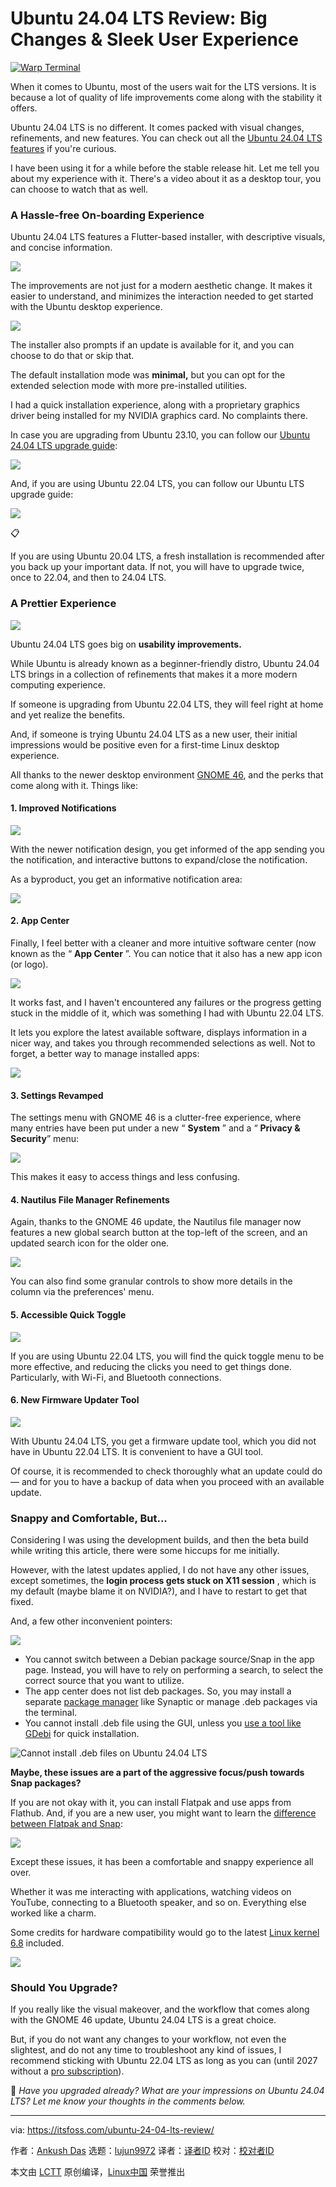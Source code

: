 [#]: subject: "Ubuntu 24.04 LTS Review: Big Changes & Sleek User Experience"
[#]: via: "https://itsfoss.com/ubuntu-24-04-lts-review/"
[#]: author: "Ankush Das https://itsfoss.com/author/ankush/"
[#]: collector: "lujun9972/lctt-scripts-1705972010"
[#]: translator: " "
[#]: reviewer: " "
[#]: publisher: " "
[#]: url: " "

Ubuntu 24.04 LTS Review: Big Changes & Sleek User Experience
======

[![Warp Terminal][1]][2]

When it comes to Ubuntu, most of the users wait for the LTS versions. It is because a lot of quality of life improvements come along with the stability it offers.

Ubuntu 24.04 LTS is no different. It comes packed with visual changes, refinements, and new features. You can check out all the [Ubuntu 24.04 LTS features][3] if you're curious.

I have been using it for a while before the stable release hit. Let me tell you about my experience with it. There's a video about it as a desktop tour, you can choose to watch that as well.

### A Hassle-free On-boarding Experience

Ubuntu 24.04 LTS features a Flutter-based installer, with descriptive visuals, and concise information.

![][4]

The improvements are not just for a modern aesthetic change. It makes it easier to understand, and minimizes the interaction needed to get started with the Ubuntu desktop experience.

![][5]

The installer also prompts if an update is available for it, and you can choose to do that or skip that.

The default installation mode was **minimal,** but you can opt for the extended selection mode with more pre-installed utilities.

I had a quick installation experience, along with a proprietary graphics driver being installed for my NVIDIA graphics card. No complaints there.

In case you are upgrading from Ubuntu 23.10, you can follow our [Ubuntu 24.04 LTS upgrade guide][6]:

![][7]

And, if you are using Ubuntu 22.04 LTS, you can follow our Ubuntu LTS upgrade guide:

![][7]

📋

If you are using Ubuntu 20.04 LTS, a fresh installation is recommended after you back up your important data. If not, you will have to upgrade twice, once to 22.04, and then to 24.04 LTS.

### A Prettier Experience

![][8]

Ubuntu 24.04 LTS goes big on **usability improvements.**

While Ubuntu is already known as a beginner-friendly distro, Ubuntu 24.04 LTS brings in a collection of refinements that makes it a more modern computing experience.

If someone is upgrading from Ubuntu 22.04 LTS, they will feel right at home and yet realize the benefits.

And, if someone is trying Ubuntu 24.04 LTS as a new user, their initial impressions would be positive even for a first-time Linux desktop experience.

All thanks to the newer desktop environment [GNOME 46][9], and the perks that come along with it. Things like:

#### 1\. Improved Notifications

![][10]

With the newer notification design, you get informed of the app sending you the notification, and interactive buttons to expand/close the notification.

As a byproduct, you get an informative notification area:

![][11]

#### 2\. App Center

Finally, I feel better with a cleaner and more intuitive software center (now known as the “ **App Center** ”. You can notice that it also has a new app icon (or logo).

![][12]

It works fast, and I haven't encountered any failures or the progress getting stuck in the middle of it, which was something I had with Ubuntu 22.04 LTS.

It lets you explore the latest available software, displays information in a nicer way, and takes you through recommended selections as well. Not to forget, a better way to manage installed apps:

![][13]

#### 3\. Settings Revamped

The settings menu with GNOME 46 is a clutter-free experience, where many entries have been put under a new “ **System** ” and a “ **Privacy & Security**” menu:

![][14]

This makes it easy to access things and less confusing.

#### **4\. Nautilus File Manager Refinements**

Again, thanks to the GNOME 46 update, the Nautilus file manager now features a new global search button at the top-left of the screen, and an updated search icon for the older one.

![][15]

You can also find some granular controls to show more details in the column via the preferences' menu.

#### 5\. Accessible Quick Toggle

![][16]

If you are using Ubuntu 22.04 LTS, you will find the quick toggle menu to be more effective, and reducing the clicks you need to get things done. Particularly, with Wi-Fi, and Bluetooth connections.

#### 6\. New Firmware Updater Tool

![][17]

With Ubuntu 24.04 LTS, you get a firmware update tool, which you did not have in Ubuntu 22.04 LTS. It is convenient to have a GUI tool.

Of course, it is recommended to check thoroughly what an update could do — and for you to have a backup of data when you proceed with an available update.

### Snappy and Comfortable, But...

Considering I was using the development builds, and then the beta build while writing this article, there were some hiccups for me initially.

However, with the latest updates applied, I do not have any other issues, except sometimes, the **login process gets stuck on X11 session** , which is my default (maybe blame it on NVIDIA?), and I have to restart to get that fixed.

And, a few other inconvenient pointers:

![][18]

  * You cannot switch between a Debian package source/Snap in the app page. Instead, you will have to rely on performing a search, to select the correct source that you want to utilize.
  * The app center does not list deb packages. So, you may install a separate [package manager][19] like Synaptic or manage .deb packages via the terminal.
  * You cannot install .deb file using the GUI, unless you [use a tool like GDebi][20] for quick installation.



![Cannot install .deb files on Ubuntu 24.04 LTS][21]

**Maybe, these issues are a part of the aggressive focus/push towards Snap packages?**

If you are not okay with it, you can install Flatpak and use apps from Flathub. And, if you are a new user, you might want to learn the [difference between Flatpak and Snap][22]:

![][7]

Except these issues, it has been a comfortable and snappy experience all over.

Whether it was me interacting with applications, watching videos on YouTube, connecting to a Bluetooth speaker, and so on. Everything else worked like a charm.

Some credits for hardware compatibility would go to the latest [Linux kernel 6.8][23] included.

![][24]

### Should You Upgrade?

If you really like the visual makeover, and the workflow that comes along with the GNOME 46 update, Ubuntu 24.04 LTS is a great choice.

But, if you do not want any changes to your workflow, not even the slightest, and do not any time to troubleshoot any kind of issues, I recommend sticking with Ubuntu 22.04 LTS as long as you can (until 2027 without a [pro subscription][25]).

💬 _Have you upgraded already? What are your impressions on Ubuntu 24.04 LTS? Let me know your thoughts in the comments below._

--------------------------------------------------------------------------------

via: https://itsfoss.com/ubuntu-24-04-lts-review/

作者：[Ankush Das][a]
选题：[lujun9972][b]
译者：[译者ID](https://github.com/译者ID)
校对：[校对者ID](https://github.com/校对者ID)

本文由 [LCTT](https://github.com/LCTT/TranslateProject) 原创编译，[Linux中国](https://linux.cn/) 荣誉推出

[a]: https://itsfoss.com/author/ankush/
[b]: https://github.com/lujun9972
[1]: https://itsfoss.com/assets/images/warp-terminal.webp
[2]: https://www.warp.dev?utm_source=its_foss&utm_medium=display&utm_campaign=linux_launch
[3]: https://news.itsfoss.com/ubuntu-24-04-features/
[4]: https://itsfoss.com/content/images/2024/04/ubuntu2404-choice.jpg
[5]: https://itsfoss.com/content/images/2024/04/ubuntu2404-installation.jpg
[6]: https://itsfoss.com/upgrade-ubuntu-to-newer-version/
[7]: https://itsfoss.com/content/images/size/w256h256/2022/12/android-chrome-192x192.png
[8]: https://itsfoss.com/content/images/2024/04/ubuntu-24-04-home.png
[9]: https://news.itsfoss.com/gnome-46-release/
[10]: https://itsfoss.com/content/images/2024/04/ubuntu-24-04-notifications.png
[11]: https://itsfoss.com/content/images/2024/04/ubuntu24-discord-update.jpg
[12]: https://itsfoss.com/content/images/2024/04/ubuntu24-app-center.png
[13]: https://itsfoss.com/content/images/2024/04/ubuntu24-software-manage.png
[14]: https://itsfoss.com/content/images/2024/04/ubuntu-24-system-settings.png
[15]: https://itsfoss.com/content/images/2024/04/ubuntu24-file-manager.png
[16]: https://itsfoss.com/content/images/2024/04/ubuntu-24-quick-toggle.png
[17]: https://itsfoss.com/content/images/2024/04/ubuntu24-firmware.png
[18]: https://itsfoss.com/content/images/2024/04/inkscape-deb-snap.png
[19]: https://itsfoss.com/package-manager/
[20]: https://itsfoss.com/gdebi-default-ubuntu-software-center/
[21]: https://itsfoss.com/content/images/2024/04/ubuntu24-deb-error.png
[22]: https://itsfoss.com/flatpak-vs-snap/
[23]: https://news.itsfoss.com/linux-kernel-6-8-release/
[24]: https://itsfoss.com/content/images/2024/04/ubuntu-24-neofetch.png
[25]: https://news.itsfoss.com/ubuntu-pro-free/
